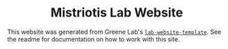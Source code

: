 <h1 align="center">Mistriotis Lab Website</h1>


This website was generated from Greene Lab's [`lab-website-template`](https://github.com/greenelab/lab-website-template).
See the readme for documentation on how to work with this site.

